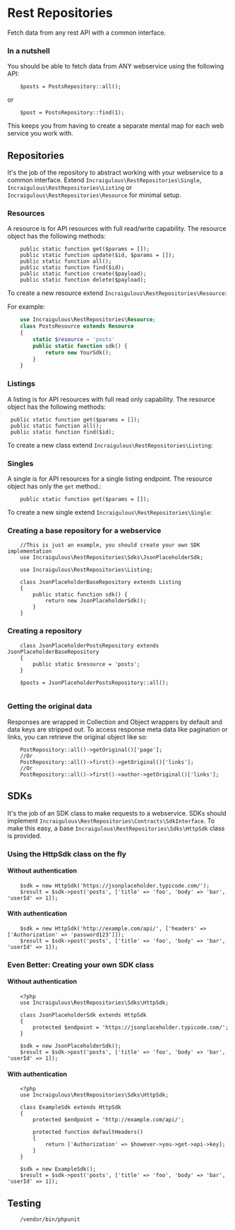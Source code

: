 # Rest Repositories

Fetch data from any rest API with a common interface.

### In a nutshell
You should be able to fetch data from ANY webservice using the following API: 

```
	$posts = PostsRepository::all();
```
or 

```
	$post = PostsRepository::find(1);
```

This keeps you from having to create a separate mental map for each web service you work with. 

## Repositories
It's the job of the repository to abstract working with your webservice to a common interface. Extend `Incraigulous\RestRepositories\Single`, `Incraigulous\RestRepositories\Listing` or `Incraigulous\RestRepositories\Resource` for minimal setup.


### Resources
A resource is for API resources with full read/write capability. The resource object has the following methods: 

```
	public static function get($params = []);
	public static function update($id, $params = []);
	public static function all();
	public static function find($id);
	public static function create($payload);
	public static function delete($payload);
```

To create a new resource extend `Incraigulous\RestRepositories\Resource`: 

For example: 

```php
    use Incraigulous\RestRepositories\Resource;
    class PostsResource extends Resource
    {
        static $resource = 'posts'
        public static function sdk() {
            return new YourSdk();
        }
    }
```

### Listings
   A listing is for API resources with full read only capability. The resource object has the following methods: 
   
   ```
   	public static function get($params = []);
   	public static function all();
   	public static function find($id);
   ```
   
   To create a new class extend `Incraigulous\RestRepositories\Listing`: 


   
### Singles
A single is for API resources for a single listing endpoint. The resource object has only the `get` method.: 

```
	public static function get($params = []);
```

To create a new single extend `Incraigulous\RestRepositories\Single`: 



    
### Creating a base repository for a webservice
```
	//This is just an example, you should create your own SDK implementation
	use Incraigulous\RestRepositories\Sdks\JsonPlaceholderSdk; 
	
	use Incraigulous\RestRepositories\Listing;
	
	class JsonPlaceholderBaseRepository extends Listing
	{
	    public static function sdk() {
	        return new JsonPlaceholderSdk();
	    }
	}
```

### Creating a repository
```
	class JsonPlaceholderPostsRepository extends JsonPlaceholderBaseRepository
	{
	    public static $resource = 'posts';
	}
	
	$posts = JsonPlaceholderPostsRepository::all();
    
```

### Getting the original data
Responses are wrapped in Collection and Object wrappers by default and data keys are stripped out. To access response meta data like pagination or links, you can retrieve the original object like so:
```
    PostRepository::all()->getOriginal()['page'];
    //Or
    PostRepository::all()->first()->getOriginal()['links'];
    //Or
    PostRepository::all()->first()->author->getOriginal()['links'];
```

## SDKs
It's the job of an SDK class to make requests to a webservice. SDKs should implement `Incraigulous\RestRepositories\Contracts\SdkInterface`. To make this easy, a base `Incraigulous\RestRepositories\Sdks\HttpSdk` class is provided.

### Using the HttpSdk class on the fly
#### Without authentication

```
	$sdk = new HttpSdk('https://jsonplaceholder.typicode.com/');
	$result = $sdk->post('posts', ['title' => 'foo', 'body' => 'bar', 'userId' => 1]);

```

#### With authentication

```
	$sdk = new HttpSdk('http://example.com/api/', ['headers' => ['Authorization' => 'password123']]);
	$result = $sdk->post('posts', ['title' => 'foo', 'body' => 'bar', 'userId' => 1]);

```

### Even Better: Creating your own SDK class
#### Without authentication
```
	<?php
	use Incraigulous\RestRepositories\Sdks\HttpSdk;
	
	class JsonPlaceholderSdk extends HttpSdk
	{
	    protected $endpoint = 'https://jsonplaceholder.typicode.com/';
	}
	
	$sdk = new JsonPlaceholderSdk();
	$result = $sdk->post('posts', ['title' => 'foo', 'body' => 'bar', 'userId' => 1]);
```

#### With authentication

```
	<?php
	use Incraigulous\RestRepositories\Sdks\HttpSdk;
	
	class ExampleSdk extends HttpSdk
	{
	    protected $endpoint = 'http://example.com/api/';
	    
	    protected function defaultHeaders()
	    {
	    	return ['Authorization' => $however->you->get->api->key];
	    }
	}
	
	$sdk = new ExampleSdk();
	$result = $sdk->post('posts', ['title' => 'foo', 'body' => 'bar', 'userId' => 1]);
```

## Testing
```
	/vendor/bin/phpunit
```	
